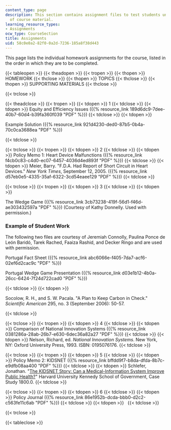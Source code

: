 ```yaml
---
content_type: page
description: This section contains assignment files to test students understanding
  of course material.
learning_resource_types:
- Assignments
ocw_type: CourseSection
title: Assignments
uid: 58c0e0a2-82f0-0a2d-7236-185a8f38d443
---
```


This page lists the individual homework assignments for the course, listed in the order in which they are to be completed.

{{< tableopen >}}
{{< theadopen >}}
{{< tropen >}}
{{< thopen >}}
HOMEWORK
{{< thclose >}}
{{< thopen >}}
TOPICS
{{< thclose >}}
{{< thopen >}}
SUPPORTING MATERIALS
{{< thclose >}}

{{< trclose >}}

{{< theadclose >}}
{{< tropen >}}
{{< tdopen >}}
1
{{< tdclose >}}
{{< tdopen >}}
Equity and Efficiency Issues ({{% resource_link 189d6dc9-7dee-40b7-60d4-b39fa360f039 "PDF" %}})
{{< tdclose >}}
{{< tdopen >}}


Example Solution ({{% resource_link 921d4230-ded0-87b5-0b4a-70c0ca3688ea "PDF" %}})


{{< tdclose >}}

{{< trclose >}}
{{< tropen >}}
{{< tdopen >}}
2
{{< tdclose >}}
{{< tdopen >}}
Policy Memo 1: Heart Device Malfunctions ({{% resource_link f4cb0c83-c4d0-ec07-6457-4036d4ed893f "PDF" %}})
{{< tdclose >}}
{{< tdopen >}}
Meier, Barry. "F.D.A. Had Report of Short Circuit in Heart Devices." _New York Times_, September 12, 2005. ({{% resource_link d57eb0e5-4335-35af-6322-3cd54eaee129 "PDF" %}})
{{< tdclose >}}

{{< trclose >}}
{{< tropen >}}
{{< tdopen >}}
3
{{< tdclose >}}
{{< tdopen >}}


The Wedge Game ({{% resource_link 3cb73238-419f-56d1-f46d-ae303432597a "PDF" %}}) (Courtesy of Kathy Donnelly. Used with permission.)

### Example of Student Work

The following two files are courtesy of Jeremiah Connolly, Paulina Ponce de León Baridó, Tarek Rached, Faaiza Rashid, and Decker Ringo and are used with permission.

Portugal Fact Sheet ({{% resource_link abc6066e-f405-7da7-acf6-02ef6d2cac9c "PDF" %}})

Portugal Wedge Game Presentation ({{% resource_link d03e1b12-4b0a-26cc-6424-7f24d722cad0 "PDF" %}})


{{< tdclose >}}
{{< tdopen >}}


Socolow, R. H., and S. W. Pacala. "A Plan to Keep Carbon in Check." _Scientific American_ 295, no. 3 (September 2006): 50-57.


{{< tdclose >}}

{{< trclose >}}
{{< tropen >}}
{{< tdopen >}}
4
{{< tdclose >}}
{{< tdopen >}}
Comparison of National Innovation Systems ({{% resource_link 0381286a-28ab-26b7-e630-6dec36a82a27 "PDF" %}})
{{< tdclose >}}
{{< tdopen >}}
Nelson, Richard, ed. _National Innovation Systems_. New York, NY: Oxford University Press, 1993. ISBN: 0195076176.
{{< tdclose >}}

{{< trclose >}}
{{< tropen >}}
{{< tdopen >}}
5
{{< tdclose >}}
{{< tdopen >}}
Policy Memo 2: KIDSNET ({{% resource_link bffdd9f7-b8da-dfda-8b7c-e9dfb08aa400 "PDF" %}})
{{< tdclose >}}
{{< tdopen >}}
Schlefer, Jonathan. "[The KIDSNET Story: Can a Medical-Information System Improve Public Health?](http://www.thecasesolutions.com/the-kidsnet-story-can-a-medical-information-system-improve-public-health-9330)" Harvard University Kennedy School of Government, Case Study 1800.0.
{{< tdclose >}}

{{< trclose >}}
{{< tropen >}}
{{< tdopen >}}
6
{{< tdclose >}}
{{< tdopen >}}
Policy Journal ({{% resource_link 86e1952b-dcda-bbb0-d2c2-c563fe11c6ab "PDF" %}})
{{< tdclose >}}
{{< tdopen >}}
 
{{< tdclose >}}

{{< trclose >}}

{{< tableclose >}}